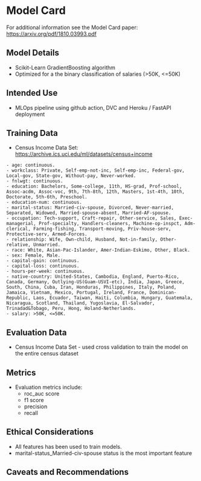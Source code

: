 # Model Card

For additional information see the Model Card paper: https://arxiv.org/pdf/1810.03993.pdf

## Model Details
- Scikit-Learn GradientBoosting algorithm
- Optimized for a the binary classification of salaries (>50K, <=50K)

## Intended Use
- MLOps pipeline using github action, DVC and Heroku / FastAPI deployment

## Training Data
- Census Income Data Set: https://archive.ics.uci.edu/ml/datasets/census+income
```
- age: continuous.
- workclass: Private, Self-emp-not-inc, Self-emp-inc, Federal-gov, Local-gov, State-gov, Without-pay, Never-worked.
- fnlwgt: continuous.
- education: Bachelors, Some-college, 11th, HS-grad, Prof-school, Assoc-acdm, Assoc-voc, 9th, 7th-8th, 12th, Masters, 1st-4th, 10th, Doctorate, 5th-6th, Preschool.
- education-num: continuous.
- marital-status: Married-civ-spouse, Divorced, Never-married, Separated, Widowed, Married-spouse-absent, Married-AF-spouse.
- occupation: Tech-support, Craft-repair, Other-service, Sales, Exec-managerial, Prof-specialty, Handlers-cleaners, Machine-op-inspct, Adm-clerical, Farming-fishing, Transport-moving, Priv-house-serv, Protective-serv, Armed-Forces.
- relationship: Wife, Own-child, Husband, Not-in-family, Other-relative, Unmarried.
- race: White, Asian-Pac-Islander, Amer-Indian-Eskimo, Other, Black.
- sex: Female, Male.
- capital-gain: continuous.
- capital-loss: continuous.
- hours-per-week: continuous.
- native-country: United-States, Cambodia, England, Puerto-Rico, Canada, Germany, Outlying-US(Guam-USVI-etc), India, Japan, Greece, South, China, Cuba, Iran, Honduras, Philippines, Italy, Poland, Jamaica, Vietnam, Mexico, Portugal, Ireland, France, Dominican-Republic, Laos, Ecuador, Taiwan, Haiti, Columbia, Hungary, Guatemala, Nicaragua, Scotland, Thailand, Yugoslavia, El-Salvador, Trinadad&Tobago, Peru, Hong, Holand-Netherlands.
- salary: >50K, <=50K.
```

## Evaluation Data
- Census Income Data Set - used cross validation to train the model on the entire census dataset

## Metrics
- Evaluation metrics include:
    - roc_auc score
    - f1 score
    - precision
    - recall

## Ethical Considerations
- All features has been used to train models.
- marital-status_Married-civ-spouse status is the most important feature
## Caveats and Recommendations
